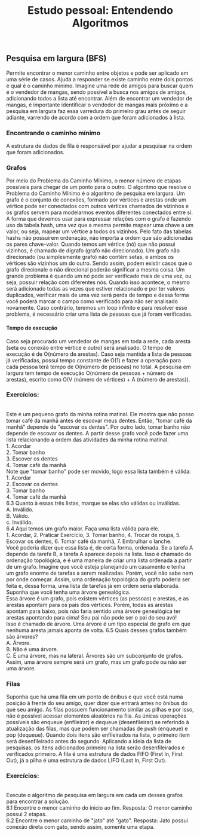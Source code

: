<h1 align="center">
  Estudo pessoal: Entendendo Algoritmos
</h1>

</br>

## Pesquisa em largura (BFS)
Permite encontrar o menor caminho entre objetos e pode ser aplicado em uma série de casos. Ajuda a responder se existe caminho entre dois pontos e qual é o caminho mínimo. 
Imagine uma rede de amigos para buscar quem é o vendedor de mangas, sendo possível a busca nos amigos de amigos, adicionando todos a lista até encontrar. Além de encontrar um vendedor de mangas, é importante identificar o vendedor de mangas mais próximo e a pesquisa em largura faz essa varredura do primeiro grau antes de seguir adiante, varrendo de acordo com a ordem que foram adicionados à lista.

### Encontrando o caminho mínimo
A estrutura de dados de fila é responsável por ajudar a pesquisar na ordem que foram adicionados.

### Grafos
Por meio do Problema do Caminho Mínimo, o menor número de etapas possíveis para chegar de um ponto para o outro. O algoritmo que resolve o Problema do Caminho Mínimo é o algoritmo de pesquisa em largura.
Um grafo é o conjunto de conexões, formado por vértices e arestas onde um vértice pode ser conectados com outros vértices chamados de vizinhos e os grafos servem para modelarmos eventos diferentes conectados entre si. A forma que devemos usar para expressar relações com o grafo é fazendo uso da tabela hash, uma vez que a mesma permite mapear uma chave a um valor, ou seja, mapear um vértice a todos os vizinhos. Pelo fato das tabelas hashs não possuirem ordenação, não importa a ordem que são adicionadas os pares chave-valor.
Quando temos um vértice (nó) que não possui vizinhos, é chamado de dígrafo (grafo não direcionado). Um grafo não direcionado (ou simplesmente grafo) não contém setas, e ambos os vértices são vizinhos um do outro. Sendo assim, podem existir casos que o grafo direcionale o não direcional poderão significar a mesma coisa. 
Um grande problema é quando um nó pode ser verificado mais de uma vez, ou seja, possuir relação com diferentes nós. Quando isso acontece, o mesmo será adicionado todas as vezes que estiver relacionado e por ter valores duplicados, verificar mais de uma vez será perda de tempo e dessa forma você poderá marcar o campo como verificado para não ser analisado novamente. Caso contrário, teremos um loop infinito e para resolver esse problema, é necessário criar uma lista de pessoas que já foram verificadas. 

#### Tempo de execução
Caso seja procurado um vendedor de mangas em toda a rede, cada aresta (seta ou conexão entre vértice e outro) será analisado. O tempo de execução é de O(número de arestas). Caso seja mantida a lista de pessoas já verificadas, possui tempo constante de O(1) e fazer a operação para cada pessoa terá tempo de O(número de pessoas) no total. A pesquisa em largura tem tempo de execução O(número de pessoas + número de arestas), escrito como O(V (número de vértices) + A (número de arestas)).

### Exercícios:
</br>
  Este é um pequeno grafo da minha rotina matinal. Ele mostra que não posso tomar café da manhã antes de escovar meus dentes. Então, "tomar café da manhã" depende de "escovar os dentes". Por outro lado, tomar banho não depende de escovar os dentes. A partir desse grafo você pode fazer uma lista relacionando a ordem das atividades da minha rotina matinal.
  </br>
  1. Acordar
  </br>
  2. Tomar banho
  </br>
  3. Escover os dentes
  </br>
  4. Tomar café da manhã
  </br>
  Note que "tomar banho" pode ser movido, logo essa lista também é válida:
  </br>
  1. Acordar
  </br>
  2. Escovar os dentes
  </br>
  3. Tomar banho
  </br>
  4. Tomar café da manhã
  </br>
  6.3 Quanto à essas três listas, marque se elas são válidas ou inválidas.
  </br>
   A. Inválido.
  </br>
   B. Válido.
  </br>
   c. Inválido.
  </br>
  6.4 Aqui temos um grafo maior. Faça uma lista válida para ele.
  </br>
  1. Acordar, 2. Praticar Exercício, 3. Tomar banho, 4. Trocar de roupa, 5. Escovar os dentes, 6. Tomar café da manhã, 7. Embrulhar o lanche.
  </br>
  Você poderia dizer que essa lista é, de certa forma, ordenada. Se a tarefa A depende da tarefa B, a tarefa A aparece depois na lista. Isso é chamado de ordenação topológica, e é uma maneira de criar uma lista ordenada a partir de um grafo. Imagine que você esteja planejando um casamento e tenha um grafo enorme de tarefas a serem realizadas. Porém, você não sabe nem por onde começar. Assim, uma ordenação topológica do grafo poderia ser feita e, dessa forma, uma lista de tarefas já em ordem seria elaborada. Suponha que você tenha uma árvore genealógica.
  </br>
  Essa árvore é um grafo, pois existem vértices (as pessoas) e arestas, e as arestas apontam para os pais dos vértices. Porém, todas as arestas apontam para baixo, pois não faria sentido uma árvore genealógica ter arestas apontando para cima! Seu pai não pode ser o pai do seu avó!
  </br>
  Isso é chamado de árvore. Uma árvore é um tipo especial de grafo em que nenhuma aresta jamais aponta de volta.
  6.5 Quais desses grafos também são árvores?
  </br>
  A. Árvore.
  </br>
  B. Não é uma árvore.
  </br>
  C. É uma árvore, mas na lateral. Árvores são um subconjunto de grafos. Assim, uma árvore sempre será um grafo, mas um grafo pode ou não ser uma árvore.
</br>

### Filas
Suponha que há uma fila em um ponto de ônibus e que você está numa posição à frente do seu amigo, quer dizer que entrará antes no ônibus do que seu amigo. As filas possuem funcionamento similar as pilhas e por isso, não é possível acessar elementos aleatórios na fila. As únicas operações possíveis são enqueue (enfileirar) e dequeue (desenfileirar) se referindo à atualização das filas, mas que podem ser chamadas de push (enqueue) e pop (dequeue). Quando dois itens são enfileirados na lista, o primeiro item será desenfileirado antes do segundo. Aplicando a ideia da lista de pesquisas, os itens adicionados primeiro na lista serão desenfileirados e verificados primeiro. A fila é uma estrutura de dados FIFO (First In, First Out), já a pilha é uma estrutura de dados LIFO (Last In, First Out).

### Exercícios:
</br>
  Execute o algoritmo de pesquisa em largura em cada um desses grafos para encontrar a solução.
  </br>
  6.1 Encontre o menor caminho do ínicio ao fim.
  Resposta: O menor caminho possui 2 etapas.
  </br>
  6.2 Encontre o menor caminho de "jato" até "gato".
  Resposta: Jato possui conexão direta com gato, sendo assim, somente uma etapa.
  </br>
</br>